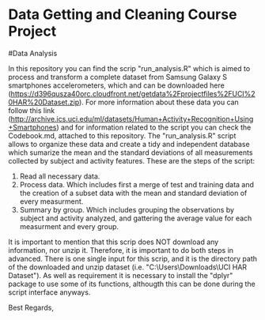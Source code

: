 # Data Getting and Cleaning Course Project
#Data Analysis

In this repository you can find the scrip "run_analysis.R" which is aimed to process and transform a complete dataset from Samsung Galaxy S smartphones accelerometers, which and can be downloaded here (https://d396qusza40orc.cloudfront.net/getdata%2Fprojectfiles%2FUCI%20HAR%20Dataset.zip). For more information about these data you can follow this link (http://archive.ics.uci.edu/ml/datasets/Human+Activity+Recognition+Using+Smartphones) and for information related to the script you can check the Codebook.md, attached to this repository.
The "run_analysis.R" script allows to organize these data and create a tidy and independent database which sumarize the mean and the standard deviations of all measurements collected by subject and activity features. These are the steps of the script:
1. Read all necessary data.
2. Process data. Which includes first a merge of test and training data and the creation of a subset data with the mean and standard deviation of every measurment.
3. Summary by group. Which includes grouping the observations by subject and activity analyzed, and gattering the average value for each measurment and every group.


It is important to mention that this scrip does NOT download any information, nor unzip it. Therefore, it is important to do both steps in advanced. There is one single input for this scrip, and it is the directory path of the downloaded and unzip dataset (i.e. "C:\Users\Downloads\UCI HAR Dataset"). As well as requirement it is necessary to install the "dplyr" package to use some of its functions, althougth this can be done during the script interface anyways.

Best Regards,


